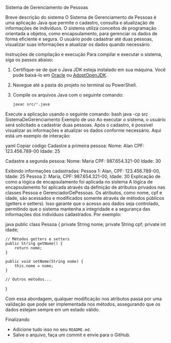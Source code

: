 Sistema de Gerenciamento de Pessoas

Breve descrição do sistema
O Sistema de Gerenciamento de Pessoas é uma aplicação Java que permite o cadastro, consulta e atualização de informações de indivíduos. O sistema utiliza conceitos de programação orientada a objetos, como encapsulamento, para gerenciar os dados de forma eficiente e segura. O usuário pode cadastrar até duas pessoas, visualizar suas informações e atualizar os dados quando necessário.

Instruções de compilação e execução
Para compilar e executar o sistema, siga os passos abaixo:

1. Certifique-se de que o Java JDK esteja instalado em sua máquina. Você pode baixá-lo em [Oracle](https://www.oracle.com/java/technologies/javase-jdk11-downloads.html) ou [AdoptOpenJDK](https://adoptopenjdk.net/).

2. Navegue até a pasta do projeto no terminal ou PowerShell.

3. Compile os arquivos Java com o seguinte comando:
   ```bash
   javac src/*.java
Execute a aplicação usando o seguinte comando:
bash
java -cp src SistemaDeGerenciamento
Exemplo de uso
Ao executar o sistema, o usuário será solicitado a cadastrar duas pessoas. Após o cadastro, é possível visualizar as informações e atualizar os dados conforme necessário. Aqui está um exemplo de interação:

yaml
Copiar código
Cadastre a primeira pessoa:
Nome: Alan
CPF: 123.456.789-00
Idade: 25

Cadastre a segunda pessoa:
Nome: Maria
CPF: 987.654.321-00
Idade: 30

Exibindo informações cadastradas:
Pessoa 1: Alan, CPF: 123.456.789-00, Idade: 25
Pessoa 2: Maria, CPF: 987.654.321-00, Idade: 30
Explicação de como a lógica de encapsulamento foi aplicada no sistema
A lógica de encapsulamento foi aplicada através da definição de atributos privados nas classes Pessoa e GerenciadorDePessoas. Os atributos, como nome, cpf e idade, são acessados e modificados somente através de métodos públicos (getters e setters). Isso garante que o acesso aos dados seja controlado, permitindo que o sistema mantenha a integridade e a segurança das informações dos indivíduos cadastrados. Por exemplo:

java
public class Pessoa {
    private String nome;
    private String cpf;
    private int idade;

    // Métodos getters e setters
    public String getNome() {
        return nome;
    }

    public void setNome(String nome) {
        this.nome = nome;
    }

    // Outros métodos...
}

Com essa abordagem, qualquer modificação nos atributos passa por uma validação que pode ser implementada nos métodos, assegurando que os dados estejam sempre em um estado válido.

Finalizando
- Adicione tudo isso no seu `README.md`.
- Salve o arquivo, faça um commit e envie para o GitHub.

